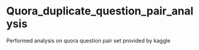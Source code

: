 # Quora_duplicate_question_pair_analysis
Performed analysis on quora question pair set provided by kaggle
